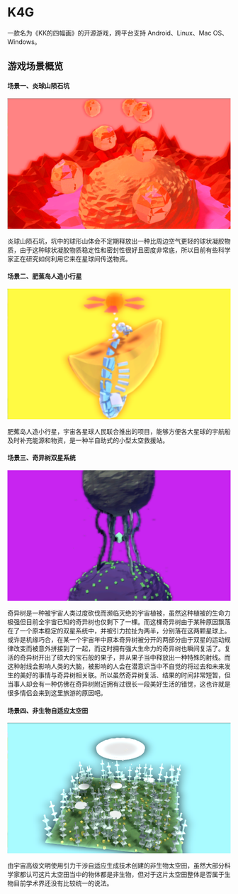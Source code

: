 # K4G

一款名为《KK的四幅画》的开源游戏，跨平台支持 Android、Linux、Mac OS、Windows。

## 游戏场景概览

#### 场景一、炎球山陨石坑

![](K4G-DEV/Scenes/Scene1/graph1.png)

炎球山陨石坑，坑中的球形山体会不定期释放出一种比周边空气更轻的球状凝胶物质，由于这种球状凝胶物质稳定性和密封性很好且密度非常底，所以目前有些科学家正在研究如何利用它来在星球间传送物资。

#### 场景二、肥蕉岛人造小行星

![](K4G-DEV/Scenes/Scene2/graph2.png)

肥蕉岛人造小行星，宇宙各星球人民联合推出的项目，能够方便各大星球的宇航船及时补充能源和物资，是一种半自助式的小型太空救援站。

#### 场景三、奇异树双星系统

![](K4G-DEV/Scenes/Scene3/graph3.png)

奇异树是一种被宇宙人类过度砍伐而濒临灭绝的宇宙植被，虽然这种植被的生命力极强但目前全宇宙已知的奇异树也仅剩下了一棵。而这棵奇异树由于某种原因飘落在了一个原本稳定的双星系统中，并被引力拉扯为两半，分别落在这两颗星球上。或许是机缘巧合，在某一个宇宙年中原本奇异树被分开的两部分由于双星的运动规律改变而被意外拼接到了一起，而这时拥有强大生命力的奇异树也瞬间复活了。复活的奇异树开出了硕大的宝石般的果子，并从果子当中释放出一种特殊的射线。而这种射线会影响人类的大脑，被影响的人会在潜意识当中不自觉的将过去和未来发生的美好的事情与奇异树相关联。所以虽然奇异树复活、结果的时间非常短暂，但当事人却会有一种仿佛在奇异树附近拥有过很长一段美好生活的错觉，这也许就是很多情侣会来到这里旅游的原因吧。

#### 场景四、非生物自适应太空田

![](K4G-DEV/Scenes/Scene4/graph4.png)

由宇宙高级文明使用引力干涉自适应生成技术创建的非生物太空田，虽然大部分科学家都认可这片太空田当中的物体都是非生物，但对于这片太空田整体是否属于生物目前学术界还没有比较统一的说法。
